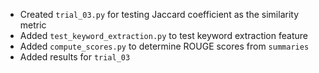 - Created `trial_03.py` for testing Jaccard coefficient as the similarity metric
- Added `test_keyword_extraction.py` to test keyword extraction feature
- Added `compute_scores.py` to determine ROUGE scores from `summaries`
- Added results for `trial_03`